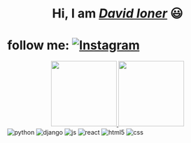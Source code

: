  <h1 align="center">Hi, I am  <a href="https://www.linkedin.com/in/david-ioner-05168a1aa/"><i>David Ioner</i></a> 😃️</h1>

# follow me: [![Instagram](https://img.shields.io/badge/Instagram-E4405F?style=for-the-badge&logo=instagram&logoColor=white)](https://www.instagram.com/davidioner/)

 <div align="center">
  <a href="https://github.com/DavidIoner">
    <img height="150em" src="https://github-readme-stats.vercel.app/api?username=DavidIoner&count_private=true&include_all_commits=true&show_icons=true&theme=dracula&hide_border=false&show_owner=true"/>
    <img height="150em" src="https://github-readme-stats.vercel.app/api/top-langs/?username=DavidIoner&theme=dracula&hide_border=false&&layout=compact"/>
  </a>
</div>

<div style="display: inline_block">
  <img align="center" alt="python" src="https://img.shields.io/badge/Python-14354C?style=for-the-badge&logo=python&logoColor=white" />
  <img align="center" alt="django" src="https://img.shields.io/badge/Django-092E20?style=for-the-badge&logo=django&logoColor=white" />

  <img align="center" alt="js" src="https://img.shields.io/badge/JavaScript-F7DF1E?style=for-the-badge&logo=javascript&logoColor=black" />
  <img align="center" alt="react" src="https://img.shields.io/badge/React-20232A?style=for-the-badge&logo=react&logoColor=61DAFB" />
  
  <img align="center" alt="html5" src="https://img.shields.io/badge/HTML5-E34F26?style=for-the-badge&logo=html5&logoColor=white" />
  <img align="center" alt="css" src="https://img.shields.io/badge/CSS3-1572B6?style=for-the-badge&logo=css3&logoColor=white" />

